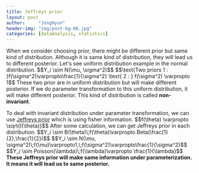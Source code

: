 ```yaml
---
title: Jeffreys prior
layout: post
author:     "JongHyun"
header-img: "img/post-bg-06.jpg"
categories: [dataAnalysis, statistics]
---
```

<p>
	When we consider choosing prior, there might be different prior but same kind of distribution. Although it is same kind of distribution, they will lead us to different posterior. Let's see uniform distribution example in the normal distribution. 
	$$Y_i \sim N(\mu, \sigma^2)$$
	$$\text{Two priors 1 : }f(\sigma^2)\varpropto\frac{1}{\sigma^2} \text{ 2 : } f(\sigma^2) \varpropto 1$$
	These two prior are in uniform distribution but will make different posterior. If we do parameter transformation to this uniform distribution, it will make different posterior. This kind of distribution is called <b>non-invariant</b>.
</p>
<p>
	To deal with invariant distribution under parameter transformation, we can use <a href="https://en.wikipedia.org/wiki/Jeffreys_prior">Jeffreys prior</a> which is using fisher information. 
	$$f(\theta) \varpropto \sqrt{I(\theta)}$$
	After some calculation, we can get Jeffreys prior in each distribution.
	$$Y_i \sim B(\theta)\;f(\theta)\varpropto Beta(\frac{1}{2},\frac{1}{2})$$
	$$Y_i \sim N(\mu, \sigma^2)\;f(\mu)\varpropto1,\;f(\sigma^2)\varpropto\frac{1}{\sigma^2}$$
	$$Y_i \sim Poisson(\lambda)\;f(\lambda)\varpropto \frac{1}{\lambda}$$
	<b>These Jeffreys prior will make same information under parameterization. It means it will lead us to same posterior.</b>
</p>
